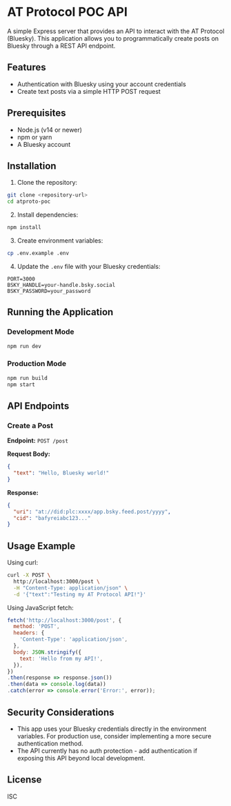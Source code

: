 # AT Protocol POC API

A simple Express server that provides an API to interact with the AT Protocol (Bluesky). This application allows you to programmatically create posts on Bluesky through a REST API endpoint.

## Features

- Authentication with Bluesky using your account credentials
- Create text posts via a simple HTTP POST request

## Prerequisites

- Node.js (v14 or newer)
- npm or yarn
- A Bluesky account

## Installation

1. Clone the repository:
```bash
git clone <repository-url>
cd atproto-poc
```

2. Install dependencies:
```bash
npm install
```

3. Create environment variables:
```bash
cp .env.example .env
```

4. Update the `.env` file with your Bluesky credentials:
```
PORT=3000
BSKY_HANDLE=your-handle.bsky.social
BSKY_PASSWORD=your_password
```

## Running the Application

### Development Mode
```bash
npm run dev
```

### Production Mode
```bash
npm run build
npm start
```

## API Endpoints

### Create a Post

**Endpoint:** `POST /post`

**Request Body:**
```json
{
  "text": "Hello, Bluesky world!"
}
```

**Response:**
```json
{
  "uri": "at://did:plc:xxxx/app.bsky.feed.post/yyyy",
  "cid": "bafyreiabc123..."
}
```

## Usage Example

Using curl:

```bash
curl -X POST \
  http://localhost:3000/post \
  -H "Content-Type: application/json" \
  -d '{"text":"Testing my AT Protocol API!"}'
```

Using JavaScript fetch:

```javascript
fetch('http://localhost:3000/post', {
  method: 'POST',
  headers: {
    'Content-Type': 'application/json',
  },
  body: JSON.stringify({
    text: 'Hello from my API!',
  }),
})
.then(response => response.json())
.then(data => console.log(data))
.catch(error => console.error('Error:', error));
```

## Security Considerations

- This app uses your Bluesky credentials directly in the environment variables. For production use, consider implementing a more secure authentication method.
- The API currently has no auth protection - add authentication if exposing this API beyond local development.

## License

ISC
